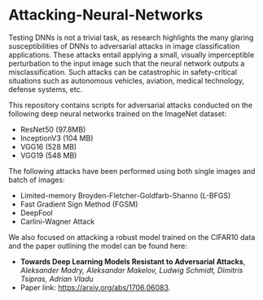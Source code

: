 # Attacking-Neural-Networks
Testing DNNs is not a trivial task, as research highlights the many glaring susceptibilities of DNNs to adversarial attacks in image classification applications. These attacks entail applying a small, visually imperceptible perturbation to the input image such that the neural network outputs a misclassification. Such attacks can be catastrophic in safety-critical situations such as autonomous vehicles, aviation, medical technology, defense systems, etc. 

This repository contains scripts for adversarial attacks conducted on the following deep neural networks trained on the ImageNet dataset:
- ResNet50 (97.8MB)
- InceptionV3 (104 MB)
- VGG16 (528 MB)
- VGG19 (548 MB)

The following attacks have been performed using both single images and batch of images:
- Limited-memory Broyden-Fletcher-Goldfarb-Shanno (L-BFGS)
- Fast Gradient Sign Method (FGSM)
- DeepFool
- Carlini-Wagner Attack

We also focused on attacking a robust model trained on the CIFAR10 data and the paper outlining the model can be found here:
- **Towards Deep Learning Models Resistant to Adversarial Attacks**, *Aleksander Madry, Aleksandar Makelov, Ludwig Schmidt, Dimitris Tsipras, Adrian Vladu* <br>
- Paper link: https://arxiv.org/abs/1706.06083.



